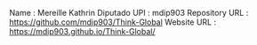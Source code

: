 
Name : Mereille Kathrin Diputado
UPI : mdip903
Repository URL : https://github.com/mdip903/Think-Global
Website URL : https://mdip903.github.io/Think-Global/

